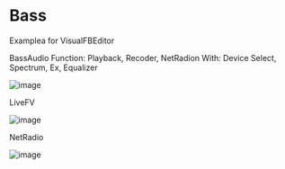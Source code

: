 # Bass
Examplea for VisualFBEditor

BassAudio
Function: Playback, Recoder, NetRadion
With: Device Select, Spectrum, Ex, Equalizer

![image](https://user-images.githubusercontent.com/35757455/189489511-0ecca0c9-7e1c-4dd5-8250-4c25e35ce807.png)

LiveFV

![image](https://user-images.githubusercontent.com/35757455/189489697-ac4c5a8a-298a-491f-ad3f-0fa284c00bb0.png)

NetRadio

![image](https://user-images.githubusercontent.com/35757455/189489725-2a864571-e5b4-4ae3-bca4-e46d589d8bb9.png)
